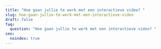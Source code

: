 ```yaml
---
title: "Hoe gaan jullie te werk met een interactieve video? "
slug: hoe-gaan-jullie-te-werk-met-een-interactieve-video
draft: false
faq:
  question: "Hoe gaan jullie te werk met een interactieve video? "
seo:
  noindex: true
---
```

